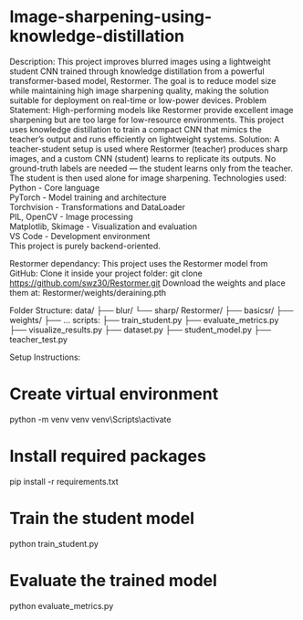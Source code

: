 # Image-sharpening-using-knowledge-distillation
Description: This project improves blurred images using a lightweight student CNN trained through knowledge distillation from a powerful transformer-based model, Restormer. The goal is to reduce model size while maintaining high image sharpening quality, making the solution suitable for deployment on real-time or low-power devices.
Problem Statement: High-performing models like Restormer provide excellent image sharpening but are too large for low-resource environments. This project uses knowledge distillation to train a compact CNN that mimics the teacher’s output and runs efficiently on lightweight systems.
Solution: A teacher-student setup is used where Restormer (teacher) produces sharp images, and a custom CNN (student) learns to replicate its outputs. No ground-truth labels are needed — the student learns only from the teacher. The student is then used alone for image sharpening.
Technologies used: Python - Core language  
PyTorch - Model training and architecture  
Torchvision - Transformations and DataLoader  
PIL, OpenCV - Image processing  
Matplotlib, Skimage - Visualization and evaluation  
VS Code - Development environment  
This project is purely backend-oriented.

Restormer dependancy: This project uses the Restormer model from GitHub:
Clone it inside your project folder:
git clone https://github.com/swz30/Restormer.git
Download the weights and place them at:
Restormer/weights/deraining.pth

Folder Structure: 
data/
├── blur/
└── sharp/
Restormer/
├── basicsr/
├── weights/
├── ...
scripts:
├── train_student.py
├── evaluate_metrics.py
├── visualize_results.py
├── dataset.py
├── student_model.py
├── teacher_test.py

Setup Instructions: 
# Create virtual environment
python -m venv venv
venv\Scripts\activate

# Install required packages
pip install -r requirements.txt

# Train the student model
python train_student.py

# Evaluate the trained model
python evaluate_metrics.py
